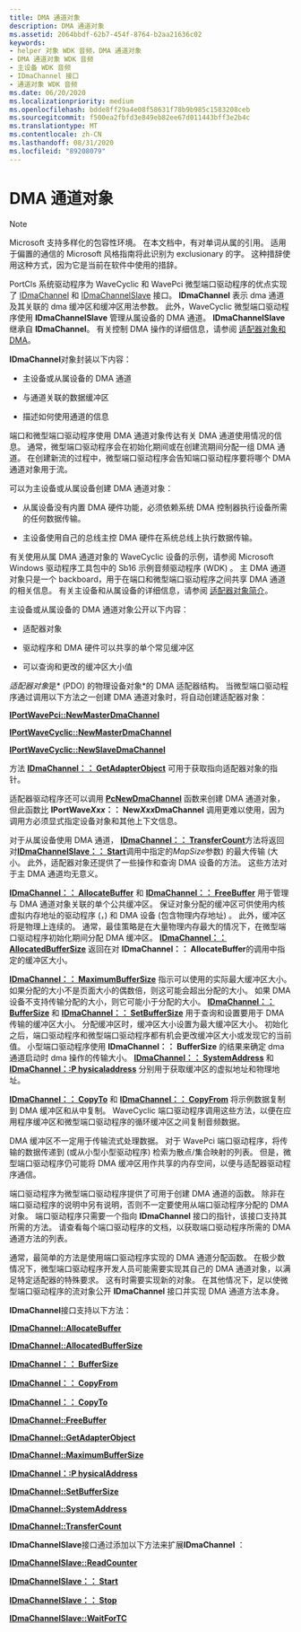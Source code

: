 ```yaml
---
title: DMA 通道对象
description: DMA 通道对象
ms.assetid: 2064bbdf-62b7-454f-8764-b2aa21636c02
keywords:
- helper 对象 WDK 音频，DMA 通道对象
- DMA 通道对象 WDK 音频
- 主设备 WDK 音频
- IDmaChannel 接口
- 通道对象 WDK 音频
ms.date: 06/20/2020
ms.localizationpriority: medium
ms.openlocfilehash: bdde8ff29a4e08f58631f78b9b985c1583208ceb
ms.sourcegitcommit: f500ea2fbfd3e849eb82ee67d011443bff3e2b4c
ms.translationtype: MT
ms.contentlocale: zh-CN
ms.lasthandoff: 08/31/2020
ms.locfileid: "89208079"
---
```

# <a name="dma-channel-objects"></a>DMA 通道对象

> [!NOTE]
> Microsoft 支持多样化的包容性环境。 在本文档中，有对单词从属的引用。 适用于偏置的通信的 Microsoft 风格指南将此识别为 exclusionary 的字。 这种措辞使用这种方式，因为它是当前在软件中使用的措辞。

PortCls 系统驱动程序为 WaveCyclic 和 WavePci 微型端口驱动程序的优点实现了 [IDmaChannel](/windows-hardware/drivers/ddi/portcls/nn-portcls-idmachannel) 和 [IDmaChannelSlave](/windows-hardware/drivers/ddi/portcls/nn-portcls-idmachannelslave) 接口。 **IDmaChannel** 表示 dma 通道及其关联的 dma 缓冲区和缓冲区用法参数。 此外，WaveCyclic 微型端口驱动程序使用 **IDmaChannelSlave** 管理从属设备的 DMA 通道。 **IDmaChannelSlave** 继承自 **IDmaChannel**。 有关控制 DMA 操作的详细信息，请参阅 [适配器对象和 DMA](../kernel/introduction-to-adapter-objects.md)。

**IDmaChannel**对象封装以下内容：

- 主设备或从属设备的 DMA 通道

- 与通道关联的数据缓冲区

- 描述如何使用通道的信息

端口和微型端口驱动程序使用 DMA 通道对象传达有关 DMA 通道使用情况的信息。 通常，微型端口驱动程序会在初始化期间或在创建流期间分配一组 DMA 通道。 在创建新流的过程中，微型端口驱动程序会告知端口驱动程序要将哪个 DMA 通道对象用于流。

可以为主设备或从属设备创建 DMA 通道对象：

- 从属设备没有内置 DMA 硬件功能，必须依赖系统 DMA 控制器执行设备所需的任何数据传输。

- 主设备使用自己的总线主控 DMA 硬件在系统总线上执行数据传输。

有关使用从属 DMA 通道对象的 WaveCyclic 设备的示例，请参阅 Microsoft Windows 驱动程序工具包中的 Sb16 示例音频驱动程序 (WDK) 。 主 DMA 通道对象只是一个 backboard，用于在端口和微型端口驱动程序之间共享 DMA 通道的相关信息。 有关主设备和从属设备的详细信息，请参阅 [适配器对象简介](../kernel/introduction-to-adapter-objects.md)。

主设备或从属设备的 DMA 通道对象公开以下内容：

- 适配器对象

- 驱动程序和 DMA 硬件可以共享的单个常见缓冲区

- 可以查询和更改的缓冲区大小值

*适配器对象*是* (PDO) 的物理设备对象*的 DMA 适配器结构。 当微型端口驱动程序通过调用以下方法之一创建 DMA 通道对象时，将自动创建适配器对象：

[**IPortWavePci::NewMasterDmaChannel**](/windows-hardware/drivers/ddi/portcls/nf-portcls-iportwavepci-newmasterdmachannel)

[**IPortWaveCyclic::NewMasterDmaChannel**](/windows-hardware/drivers/ddi/portcls/nf-portcls-iportwavecyclic-newmasterdmachannel)

[**IPortWaveCyclic::NewSlaveDmaChannel**](/windows-hardware/drivers/ddi/portcls/nf-portcls-iportwavecyclic-newslavedmachannel)

方法 [**IDmaChannel：： GetAdapterObject**](/windows-hardware/drivers/ddi/portcls/nf-portcls-idmachannel-getadapterobject) 可用于获取指向适配器对象的指针。

适配器驱动程序还可以调用 [**PcNewDmaChannel**](/windows-hardware/drivers/ddi/portcls/nf-portcls-pcnewdmachannel) 函数来创建 DMA 通道对象，但此函数比 **IPortWave*Xxx*：： New*Xxx*DmaChannel** 调用更难以使用，因为调用方必须显式指定设备对象和其他上下文信息。

对于从属设备使用 DMA 通道， [**IDmaChannel：： TransferCount**](/windows-hardware/drivers/ddi/portcls/nf-portcls-idmachannel-transfercount)方法将返回对[**IDmaChannelSlave：： Start**](/windows-hardware/drivers/ddi/portcls/nf-portcls-idmachannelslave-start)调用中指定的*MapSize*参数) 的最大传输 (大小。 此外，适配器对象还提供了一些操作和查询 DMA 设备的方法。 这些方法对于主 DMA 通道均无意义。

[**IDmaChannel：： AllocateBuffer**](/windows-hardware/drivers/ddi/portcls/nf-portcls-idmachannel-allocatebuffer) 和 [**IDmaChannel：： FreeBuffer**](/windows-hardware/drivers/ddi/portcls/nf-portcls-idmachannel-freebuffer) 用于管理与 DMA 通道对象关联的单个公共缓冲区。 保证对象分配的缓冲区可供使用内核虚拟内存地址的驱动程序 (，) 和 DMA 设备 (包含物理内存地址) 。 此外，缓冲区将是物理上连续的。 通常，最佳策略是在大量物理内存最大的情况下，在微型端口驱动程序初始化期间分配 DMA 缓冲区。 [**IDmaChannel：： AllocatedBufferSize**](/windows-hardware/drivers/ddi/portcls/nf-portcls-idmachannel-allocatedbuffersize) 返回在对 **IDmaChannel：： AllocateBuffer**的调用中指定的缓冲区大小。

[**IDmaChannel：： MaximumBufferSize**](/windows-hardware/drivers/ddi/portcls/nf-portcls-idmachannel-maximumbuffersize) 指示可以使用的实际最大缓冲区大小。 如果分配的大小不是页面大小的偶数倍，则这可能会超出分配的大小。 如果 DMA 设备不支持传输分配的大小，则它可能小于分配的大小。 [**IDmaChannel：： BufferSize**](/windows-hardware/drivers/ddi/portcls/nf-portcls-idmachannel-buffersize) 和 [**IDmaChannel：： SetBufferSize**](/windows-hardware/drivers/ddi/portcls/nf-portcls-idmachannel-setbuffersize) 用于查询和设置要用于 DMA 传输的缓冲区大小。 分配缓冲区时，缓冲区大小设置为最大缓冲区大小。 初始化之后，端口驱动程序和微型端口驱动程序都有机会更改缓冲区大小或发现它的当前值。 小型端口驱动程序使用 **IDmaChannel：： BufferSize** 的结果来确定 dma 通道启动时 dma 操作的传输大小。 [**IDmaChannel：： SystemAddress**](/windows-hardware/drivers/ddi/portcls/nf-portcls-idmachannel-systemaddress) 和 [**IDmaChannel：:P hysicaladdress**](/windows-hardware/drivers/ddi/portcls/nf-portcls-idmachannel-physicaladdress) 分别用于获取缓冲区的虚拟地址和物理地址。

[**IDmaChannel：： CopyTo**](/windows-hardware/drivers/ddi/portcls/nf-portcls-idmachannel-copyto) 和 [**IDmaChannel：： CopyFrom**](/windows-hardware/drivers/ddi/portcls/nf-portcls-idmachannel-copyfrom) 将示例数据复制到 DMA 缓冲区和从中复制。 WaveCyclic 端口驱动程序调用这些方法，以便在应用程序缓冲区和微型端口驱动程序的循环缓冲区之间复制音频数据。

DMA 缓冲区不一定用于传输流式处理数据。 对于 WavePci 端口驱动程序，将传输的数据传递到 (或从小型小型驱动程序) 检索为散点/集合映射的列表。 但是，微型端口驱动程序仍可能将 DMA 缓冲区用作共享的内存空间，以便与适配器驱动程序通信。

端口驱动程序为微型端口驱动程序提供了可用于创建 DMA 通道的函数。 除非在端口驱动程序的说明中另有说明，否则不一定要使用从端口驱动程序分配的 DMA 对象。 端口驱动程序只需要一个指向 **IDmaChannel** 接口的指针，该接口支持其所需的方法。 请查看每个端口驱动程序的文档，以获取端口驱动程序所需的 DMA 通道方法的列表。

通常，最简单的方法是使用端口驱动程序实现的 DMA 通道分配函数。 在极少数情况下，微型端口驱动程序开发人员可能需要实现其自己的 DMA 通道对象，以满足特定适配器的特殊要求。 这有时需要实现新的对象。 在其他情况下，足以使微型端口驱动程序的流对象公开 **IDmaChannel** 接口并实现 DMA 通道方法本身。

**IDmaChannel**接口支持以下方法：

[**IDmaChannel::AllocateBuffer**](/windows-hardware/drivers/ddi/portcls/nf-portcls-idmachannel-allocatebuffer)

[**IDmaChannel::AllocatedBufferSize**](/windows-hardware/drivers/ddi/portcls/nf-portcls-idmachannel-allocatedbuffersize)

[**IDmaChannel：： BufferSize**](/windows-hardware/drivers/ddi/portcls/nf-portcls-idmachannel-buffersize)

[**IDmaChannel：： CopyFrom**](/windows-hardware/drivers/ddi/portcls/nf-portcls-idmachannel-copyfrom)

[**IDmaChannel：： CopyTo**](/windows-hardware/drivers/ddi/portcls/nf-portcls-idmachannel-copyto)

[**IDmaChannel::FreeBuffer**](/windows-hardware/drivers/ddi/portcls/nf-portcls-idmachannel-freebuffer)

[**IDmaChannel::GetAdapterObject**](/windows-hardware/drivers/ddi/portcls/nf-portcls-idmachannel-getadapterobject)

[**IDmaChannel::MaximumBufferSize**](/windows-hardware/drivers/ddi/portcls/nf-portcls-idmachannel-maximumbuffersize)

[**IDmaChannel：:P hysicalAddress**](/windows-hardware/drivers/ddi/portcls/nf-portcls-idmachannel-physicaladdress)

[**IDmaChannel::SetBufferSize**](/windows-hardware/drivers/ddi/portcls/nf-portcls-idmachannel-setbuffersize)

[**IDmaChannel::SystemAddress**](/windows-hardware/drivers/ddi/portcls/nf-portcls-idmachannel-systemaddress)

[**IDmaChannel::TransferCount**](/windows-hardware/drivers/ddi/portcls/nf-portcls-idmachannel-transfercount)

**IDmaChannelSlave**接口通过添加以下方法来扩展**IDmaChannel** ：

[**IDmaChannelSlave::ReadCounter**](/windows-hardware/drivers/ddi/portcls/nf-portcls-idmachannelslave-readcounter)

[**IDmaChannelSlave：： Start**](/windows-hardware/drivers/ddi/portcls/nf-portcls-idmachannelslave-start)

[**IDmaChannelSlave：： Stop**](/windows-hardware/drivers/ddi/portcls/nf-portcls-idmachannelslave-stop)

[**IDmaChannelSlave::WaitForTC**](/windows-hardware/drivers/ddi/portcls/nf-portcls-idmachannelslave-waitfortc)

 

